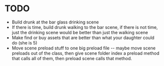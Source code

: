 # TODO
  - Build drunk at the bar glass drinking scene
  - If there is time, build drunk walking to the bar scene, if there is not time, just the drinking scene would be better than just the walking scene
  - Make find or buy assets that are better than what your daughter could do (she is 5)
  - Move scene preload stuff to one big preload file -- maybe move scene preloads out of the class, then give scene folder index a preload method that calls all of them, then preload scene calls that method.